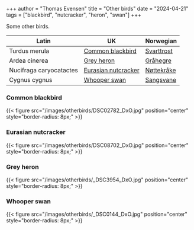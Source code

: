 +++
author = "Thomas Evensen"
title = "Other birds"
date = "2024-04-21"
tags = ["blackbird", "nutcracker", "heron", "swan"]
+++

Some other birds.

<!--more-->

| Latin      | UK | Norwegian |
| --------- |  --------- |    --------- |
|Turdus merula | [Common blackbird](https://en.wikipedia.org/wiki/Common_blackbird) |  [Svarttrost](https://no.wikipedia.org/wiki/Svarttrost) |
| Ardea cinerea | [Grey heron](https://en.wikipedia.org/wiki/Grey_heron) |  [Gråhegre](https://no.wikipedia.org/wiki/Gråhegre) |
| Nucifraga caryocatactes | [Eurasian nutcracker](https://en.wikipedia.org/wiki/Spotted_nutcracker) |  [Nøttekråke](https://no.wikipedia.org/wiki/Nøttekråke) |
| Cygnus cygnus | [Whooper swan](https://en.wikipedia.org/wiki/Whooper_swan) |  [Sangsvane](https://no.wikipedia.org/wiki/Sangsvane) |

### Common blackbird

{{< figure src="/images/otherbirds/DSC02782_DxO.jpg" position="center" style="border-radius: 8px;" >}}

### Eurasian nutcracker

{{< figure src="/images/otherbirds/DSC08702_DxO.jpg" position="center" style="border-radius: 8px;" >}}

### Grey heron

{{< figure src="/images/otherbirds/_DSC3954_DxO.jpg" position="center" style="border-radius: 8px;" >}}

### Whooper swan

{{< figure src="/images/otherbirds/_DSC0144_DxO.jpg" position="center" style="border-radius: 8px;" >}}

